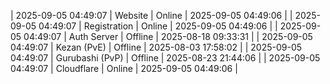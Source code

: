 | 2025-09-05 04:49:07 | Website | Online | 2025-09-05 04:49:06 |
| 2025-09-05 04:49:07 | Registration | Online | 2025-09-05 04:49:06 |
| 2025-09-05 04:49:07 | Auth Server | Offline | 2025-08-18 09:33:31 |
| 2025-09-05 04:49:07 | Kezan (PvE) | Offline | 2025-08-03 17:58:02 |
| 2025-09-05 04:49:07 | Gurubashi (PvP) | Offline | 2025-08-23 21:44:06 |
| 2025-09-05 04:49:07 | Cloudflare | Online | 2025-09-05 04:49:06 |
